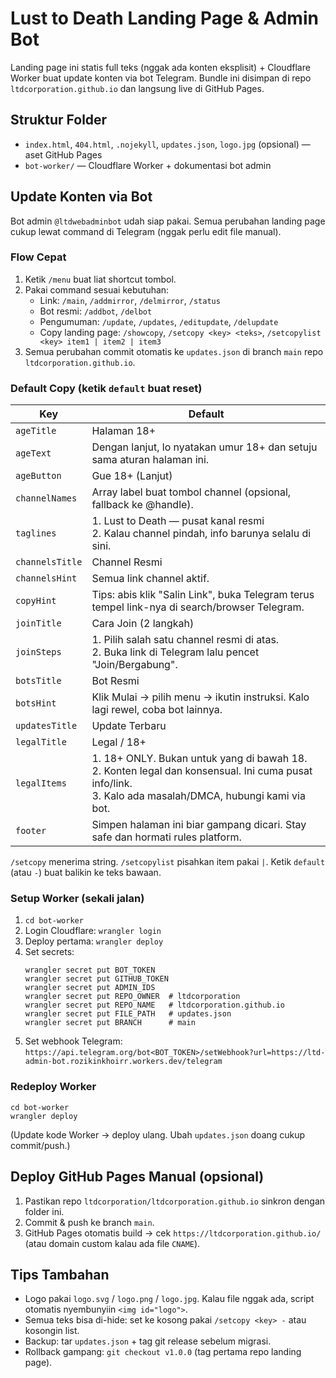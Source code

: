 # Lust to Death Landing Page & Admin Bot

Landing page ini statis full teks (nggak ada konten eksplisit) + Cloudflare Worker buat update konten via bot Telegram. Bundle ini disimpan di repo `ltdcorporation.github.io` dan langsung live di GitHub Pages.

## Struktur Folder
- `index.html`, `404.html`, `.nojekyll`, `updates.json`, `logo.jpg` (opsional) — aset GitHub Pages
- `bot-worker/` — Cloudflare Worker + dokumentasi bot admin

## Update Konten via Bot
Bot admin `@ltdwebadminbot` udah siap pakai. Semua perubahan landing page cukup lewat command di Telegram (nggak perlu edit file manual).

### Flow Cepat
1. Ketik `/menu` buat liat shortcut tombol.
2. Pakai command sesuai kebutuhan:
   - Link: `/main`, `/addmirror`, `/delmirror`, `/status`
   - Bot resmi: `/addbot`, `/delbot`
   - Pengumuman: `/update`, `/updates`, `/editupdate`, `/delupdate`
   - Copy landing page: `/showcopy`, `/setcopy <key> <teks>`, `/setcopylist <key> item1 | item2 | item3`
3. Semua perubahan commit otomatis ke `updates.json` di branch `main` repo `ltdcorporation.github.io`.

### Default Copy (ketik `default` buat reset)
| Key | Default |
| --- | --- |
| `ageTitle` | Halaman 18+ |
| `ageText` | Dengan lanjut, lo nyatakan umur 18+ dan setuju sama aturan halaman ini. |
| `ageButton` | Gue 18+ (Lanjut) |
| `channelNames` | Array label buat tombol channel (opsional, fallback ke @handle). |
| `taglines` | 1. Lust to Death — pusat kanal resmi <br> 2. Kalau channel pindah, info barunya selalu di sini. |
| `channelsTitle` | Channel Resmi |
| `channelsHint` | Semua link channel aktif. |
| `copyHint` | Tips: abis klik "Salin Link", buka Telegram terus tempel link-nya di search/browser Telegram. |
| `joinTitle` | Cara Join (2 langkah) |
| `joinSteps` | 1. Pilih salah satu channel resmi di atas. <br> 2. Buka link di Telegram lalu pencet "Join/Bergabung". |
| `botsTitle` | Bot Resmi |
| `botsHint` | Klik Mulai → pilih menu → ikutin instruksi. Kalo lagi rewel, coba bot lainnya. |
| `updatesTitle` | Update Terbaru |
| `legalTitle` | Legal / 18+ |
| `legalItems` | 1. 18+ ONLY. Bukan untuk yang di bawah 18. <br> 2. Konten legal dan konsensual. Ini cuma pusat info/link. <br> 3. Kalo ada masalah/DMCA, hubungi kami via bot. |
| `footer` | Simpen halaman ini biar gampang dicari. Stay safe dan hormati rules platform. |

`/setcopy` menerima string. `/setcopylist` pisahkan item pakai `|`. Ketik `default` (atau `-`) buat balikin ke teks bawaan.

### Setup Worker (sekali jalan)
1. `cd bot-worker`
2. Login Cloudflare: `wrangler login`
3. Deploy pertama: `wrangler deploy`
4. Set secrets:
   ```
   wrangler secret put BOT_TOKEN
   wrangler secret put GITHUB_TOKEN
   wrangler secret put ADMIN_IDS
   wrangler secret put REPO_OWNER  # ltdcorporation
   wrangler secret put REPO_NAME   # ltdcorporation.github.io
   wrangler secret put FILE_PATH   # updates.json
   wrangler secret put BRANCH      # main
   ```
5. Set webhook Telegram: `https://api.telegram.org/bot<BOT_TOKEN>/setWebhook?url=https://ltd-admin-bot.rozikinkhoirr.workers.dev/telegram`

### Redeploy Worker
```
cd bot-worker
wrangler deploy
```
(Update kode Worker → deploy ulang. Ubah `updates.json` doang cukup commit/push.)

## Deploy GitHub Pages Manual (opsional)
1. Pastikan repo `ltdcorporation/ltdcorporation.github.io` sinkron dengan folder ini.
2. Commit & push ke branch `main`.
3. GitHub Pages otomatis build → cek `https://ltdcorporation.github.io/` (atau domain custom kalau ada file `CNAME`).

## Tips Tambahan
- Logo pakai `logo.svg` / `logo.png` / `logo.jpg`. Kalau file nggak ada, script otomatis nyembunyiin `<img id="logo">`.
- Semua teks bisa di-hide: set ke kosong pakai `/setcopy <key> -` atau kosongin list.
- Backup: tar `updates.json` + tag git release sebelum migrasi.
- Rollback gampang: `git checkout v1.0.0` (tag pertama repo landing page).
